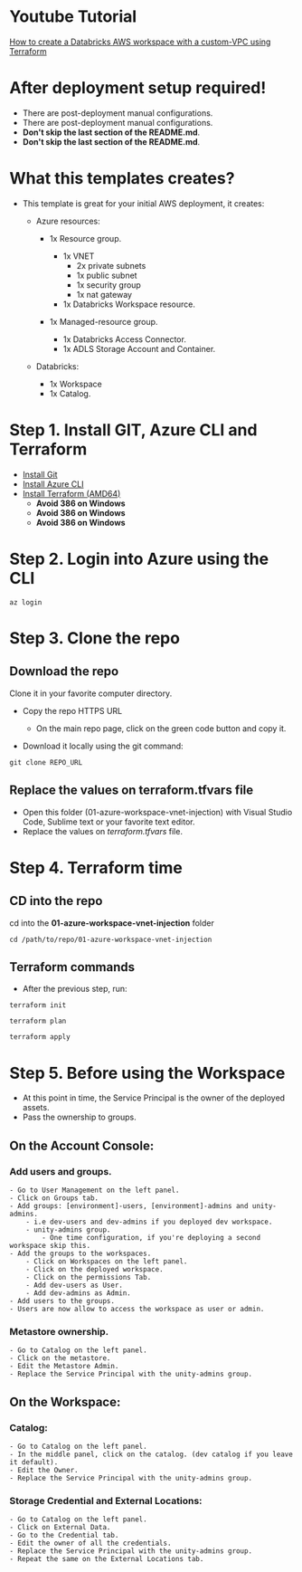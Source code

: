 # Youtube Tutorial

[How to create a Databricks AWS workspace with a custom-VPC using Terraform
](https://www.youtube.com/watch?v=jVMgw0_Z3h8)

# After deployment setup required!

* There are post-deployment manual configurations.
* There are post-deployment manual configurations.
* **Don't skip the last section of the README.md**.
* **Don't skip the last section of the README.md**.

# What this templates creates?

- This template is great for your initial AWS deployment, it creates:
    - Azure resources:
        - 1x Resource group.
            - 1x VNET
                - 2x private subnets
                - 1x public subnet
                - 1x security group
                - 1x nat gateway
            - 1x Databricks Workspace resource.
        
        - 1x Managed-resource group.
            - 1x Databricks Access Connector.
            - 1x ADLS Storage Account and Container.

    - Databricks:
        - 1x Workspace
        - 1x Catalog.

# Step 1. Install GIT, Azure CLI and Terraform

- [Install Git](https://git-scm.com/book/en/v2/Getting-Started-Installing-Git)
- [Install Azure CLI](https://learn.microsoft.com/en-us/cli/azure/install-azure-cli?view=azure-cli-latest)
- [Install Terraform (AMD64)](https://developer.hashicorp.com/terraform/install)
    - **Avoid 386 on Windows**
    - **Avoid 386 on Windows**
    - **Avoid 386 on Windows**

# Step 2. Login into Azure using the CLI

```console
az login
```

# Step 3. Clone the repo

## Download the repo

Clone it in your favorite computer directory.

- Copy the repo HTTPS URL
    - On the main repo page, click on the green code button and copy it.

- Download it locally using the git command:
```console
git clone REPO_URL
```

## Replace the values on **terraform.tfvars** file

- Open this folder (01-azure-workspace-vnet-injection) with Visual Studio Code, Sublime text or your favorite text editor.
- Replace the values on *terraform.tfvars* file.


# Step 4. Terraform time

## CD into the repo

cd into the **01-azure-workspace-vnet-injection** folder
```console
cd /path/to/repo/01-azure-workspace-vnet-injection
```

## Terraform commands

- After the previous step, run:

```console
terraform init
```

```console
terraform plan
```

```console
terraform apply
```

# Step 5. Before using the Workspace

- At this point in time, the Service Principal is the owner of the deployed assets.
- Pass the ownership to groups.

## On the Account Console:

### Add users and groups.
    - Go to User Management on the left panel.
    - Click on Groups tab.
    - Add groups: [environment]-users, [environment]-admins and unity-admins.
        - i.e dev-users and dev-admins if you deployed dev workspace.
        - unity-admins group.
            - One time configuration, if you're deploying a second workspace skip this.
    - Add the groups to the workspaces.
        - Click on Workspaces on the left panel.
        - Click on the deployed workspace.
        - Click on the permissions Tab.
        - Add dev-users as User.
        - Add dev-admins as Admin.
    - Add users to the groups.
    - Users are now allow to access the workspace as user or admin.

### Metastore ownership.
    - Go to Catalog on the left panel.
    - Click on the metastore.
    - Edit the Metastore Admin.
    - Replace the Service Principal with the unity-admins group.

## On the Workspace:

### Catalog:
    - Go to Catalog on the left panel.
    - In the middle panel, click on the catalog. (dev catalog if you leave it default).
    - Edit the Owner.
    - Replace the Service Principal with the unity-admins group.

### Storage Credential and External Locations:
    - Go to Catalog on the left panel.
    - Click on External Data.
    - Go to the Credential tab.
    - Edit the owner of all the credentials.
    - Replace the Service Principal with the unity-admins group.
    - Repeat the same on the External Locations tab.